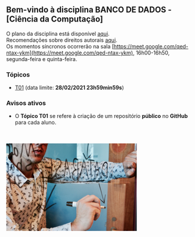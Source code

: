 ## Bem-vindo à disciplina **BANCO DE DADOS** - [Ciência da Computação]

O plano da disciplina está disponível [aqui](./media/bcc-bd-2020-2-plano.pdf).<br>
Recomendações sobre direitos autorais [aqui](./media/recomendacao-prograd.pdf).<br>
Os momentos síncronos ocorrerão na sala [https://meet.google.com/qed-ntax-ykm](https://meet.google.com/qed-ntax-ykm), 16h00-16h50, segunda-feira e quinta-feira.

### Tópicos

- [T01](topicos/topico-01.md) (data limite: **28/02/2021 23h59min59s**)

### Avisos ativos

- O **Tópico T01** se refere à criação de um repositório **público** no **GitHub** para cada aluno.
<br>
<br>
<img src="./media/campaign-creators-IKHvOlZFCOg-unsplash.jpg" width="350">


